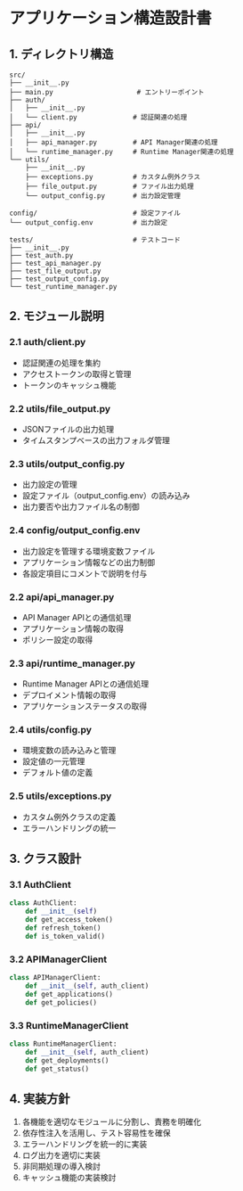 # アプリケーション構造設計書

## 1. ディレクトリ構造

```
src/
├── __init__.py
├── main.py                     # エントリーポイント
├── auth/
│   ├── __init__.py
│   └── client.py              # 認証関連の処理
├── api/
│   ├── __init__.py
│   ├── api_manager.py         # API Manager関連の処理
│   └── runtime_manager.py     # Runtime Manager関連の処理
└── utils/
    ├── __init__.py
    ├── exceptions.py          # カスタム例外クラス
    ├── file_output.py         # ファイル出力処理
    └── output_config.py       # 出力設定管理

config/                        # 設定ファイル
└── output_config.env          # 出力設定

tests/                         # テストコード
├── __init__.py
├── test_auth.py
├── test_api_manager.py
├── test_file_output.py
├── test_output_config.py
└── test_runtime_manager.py
```

## 2. モジュール説明

### 2.1 auth/client.py
- 認証関連の処理を集約
- アクセストークンの取得と管理
- トークンのキャッシュ機能

### 2.2 utils/file_output.py
- JSONファイルの出力処理
- タイムスタンプベースの出力フォルダ管理

### 2.3 utils/output_config.py
- 出力設定の管理
- 設定ファイル（output_config.env）の読み込み
- 出力要否や出力ファイル名の制御

### 2.4 config/output_config.env
- 出力設定を管理する環境変数ファイル
- アプリケーション情報などの出力制御
- 各設定項目にコメントで説明を付与

### 2.2 api/api_manager.py
- API Manager APIとの通信処理
- アプリケーション情報の取得
- ポリシー設定の取得

### 2.3 api/runtime_manager.py
- Runtime Manager APIとの通信処理
- デプロイメント情報の取得
- アプリケーションステータスの取得

### 2.4 utils/config.py
- 環境変数の読み込みと管理
- 設定値の一元管理
- デフォルト値の定義

### 2.5 utils/exceptions.py
- カスタム例外クラスの定義
- エラーハンドリングの統一

## 3. クラス設計

### 3.1 AuthClient
```python
class AuthClient:
    def __init__(self)
    def get_access_token()
    def refresh_token()
    def is_token_valid()
```

### 3.2 APIManagerClient
```python
class APIManagerClient:
    def __init__(self, auth_client)
    def get_applications()
    def get_policies()
```

### 3.3 RuntimeManagerClient
```python
class RuntimeManagerClient:
    def __init__(self, auth_client)
    def get_deployments()
    def get_status()
```

## 4. 実装方針

1. 各機能を適切なモジュールに分割し、責務を明確化
2. 依存性注入を活用し、テスト容易性を確保
3. エラーハンドリングを統一的に実装
4. ログ出力を適切に実装
5. 非同期処理の導入検討
6. キャッシュ機能の実装検討
